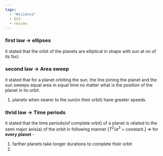 ```yaml
---
tags:
  - "#science"
  - GS3
  - review
---
```

### first law -> ellipses
it stated that the orbit of the planets are elliptical in shape with sun at on of its foci

### second law -> Area sweep
it stated that for a planet orbiting the sun, the line joining the planet and the sun sweeps equal area in equal time no matter what is the position of the planet in its orbit.
1. planets when nearer to the sun(in their orbit) have greater speeds.

### thrid law -> Time periods
it stated that the time periods(of complete orbit) of a planet is related to the semi major axis(a) of the orbit in following manner
\[$T^2 / a^3$ = constant.] => for **every planet** -
1. farther planets take longer durations to complete their orbit
2. 